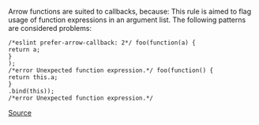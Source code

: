Arrow functions are suited to callbacks, because:
This rule is aimed to flag usage of function expressions in an argument list.
The following patterns are considered problems:

```
/*eslint prefer-arrow-callback: 2*/ foo(function(a) {
return a;
}
);
/*error Unexpected function expression.*/ foo(function() {
return this.a;
}
.bind(this));
/*error Unexpected function expression.*/
```

[Source](http://eslint.org/docs/rules/prefer-arrow-callback)
